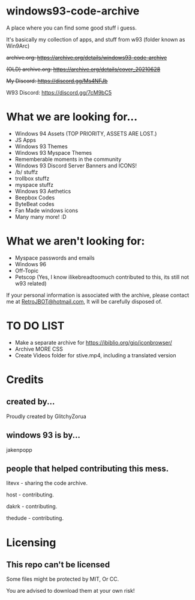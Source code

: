 # windows93-code-archive
A place where you can find some good stuff i guess.


It's basically my collection of apps, and stuff from w93
(folder known as Win9Arc)

~~archive.org: https://archive.org/details/windows93-code-archive~~

~~(OLD) archive.org: https://archive.org/details/cover_20210628~~


~~My Discord: https://discord.gg/Ms4NFJb~~

W93 Discord: https://discord.gg/7cM9bC5
 

# What we are looking for...
- Windows 94 Assets (TOP PRIORITY, ASSETS ARE LOST.) 
- JS Apps
- Windows 93 Themes
- Windows 93 Myspace Themes
- Rememberable moments in the community
- Windows 93 Discord Server Banners and ICONS!
- /b/ stuffz
- trollbox stuffz
- myspace stuffz
- Windows 93 Aethetics
- Beepbox Codes
- ByteBeat codes
- Fan Made windows icons
- Many many more! :D


# What we aren't looking for:

- Myspace passwords and emails
- Windows 96
- Off-Topic
- Petscop (Yes, I know ilikebreadtoomuch contributed to this, its still not w93 related)


If your personal information is associated with the archive, please contact me at RetroJBOT@hotmail.com, It will be carefully disposed of.

# TO DO LIST
- Make a separate archive for https://ibiblio.org/gio/iconbrowser/
- Archive MORE CSS
- Create Videos folder for stive.mp4, including a translated version

# Credits
## created by...
Proudly created by GlitchyZorua
## windows 93 is by...
jakenpopp
## people that helped contributing this mess.
litevx - sharing the code archive.

host - contributing.

dakrk - contributing.

thedude - contributing.

# Licensing

## This repo can't be licensed
Some files might be protected by MIT, Or CC.

You are advised to download them at your own risk!
